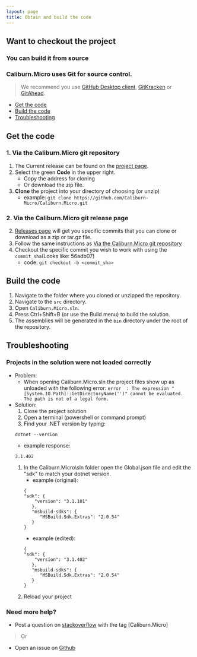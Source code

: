 ```yaml
---
layout: page
title: Obtain and build the code
---
```


## Want to checkout the project
### You can build it from source

### Caliburn.Micro uses Git for source control. 
>We recommend you use [GitHub Desktop client][gd], [GitKracken][gk] or [GitAhead][ga].


- [Get the code](#get-the-code)
- [Build the code](#build-the-code)
- [Troubleshooting](#troubleshooting)


## Get the code
### 1. Via the Caliburn.Micro git repository
1. The Current release can be found on the [project page][pp].
1. Select the green __Code__ in the upper right.
    - Copy the address for cloning 
    - Or download the zip file.
1. __Clone__ the project into your directory of choosing (or unzip)
    - example: `git clone https://github.com/Caliburn-Micro/Caliburn.Micro.git`
         
### 2. Via the Caliburn.Micro git release page
2. [Releases page][gr] will get you specific commits that you can clone or download as a zip or tar.gz file.
2. Follow the same instructions as [Via the Caliburn.Micro git repository](#1-via-the-caliburnmicro-git-repository)
2. Checkout the specific commit you wish to work with using the `commit_sha`(Looks like: 56adb07)
   - code: `git checkout -b <commit_sha>`

## Build the code 
1. Navigate to the folder where you cloned or unzipped the repository.
2. Navigate to the `src` directory.
3. Open `Caliburn.Micro.sln`.
4. Press Ctrl+Shift+B (or use the Build menu) to build the solution.
5. The assemblies will be generated in the `bin` directory under the root of the repository.

## Troubleshooting
### Projects in the solution were not loaded correctly
- Problem: 
  * When opening Caliburn.Micro.sln the project files show up as unloaded with the following error: `error  : The expression "[System.IO.Path]::GetDirectoryName('')" cannot be evaluated. The path is not of a legal form.`
- Solution:
  1. Close the project solution
  1. Open a terminal (powershell or command prompt)
  1. Find your .NET version by typing:
   ``` shell
   dotnet --version
   ```
   - example response:
   ```shell
   3.1.402
   ```
  1. In the Caliburn.Micro\sln folder open the Global.json file and edit the "sdk" to match your dotnet version.
     - example (original):
     ```
     {
     "sdk": {
         "version": "3.1.101"
        },
        "msbuild-sdks": {
           "MSBuild.Sdk.Extras": "2.0.54"
        }
     }  
     ```
       - example (edited):
     ```
     {
     "sdk": {
         "version": "3.1.402"
        },
        "msbuild-sdks": {
           "MSBuild.Sdk.Extras": "2.0.54"
        }
     }  
     ``` 
  1. Reload your project
   
### Need more help?
* Post a question on [stackoverflow][so] with the tag [Caliburn.Micro]
>Or
* Open an issue on [Github][issue]


[gd]: https://desktop.github.com/
[gk]: https://www.gitkraken.com/
[ga]: https://gitahead.github.io/gitahead.com/
[pp]: https://github.com/Caliburn-Micro/Caliburn.Micro
[gr]: https://github.com/Caliburn-Micro/Caliburn.Micro/releases 
[so]: https://stackoverflow.com/
[issue]: https://github.com/Caliburn-Micro/Caliburn.Micro/issues